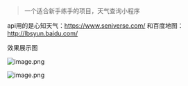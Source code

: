 > 一个适合新手练手的项目，天气查询小程序 

api用的是心知天气：https://www.seniverse.com/
和百度地图：http://lbsyun.baidu.com/

效果展示图

![image.png](http://drawrepository.oss-cn-beijing.aliyuncs.com/blog/b2e8c1df6ae5436693d37950e1ceea79.png)

![image.png](http://drawrepository.oss-cn-beijing.aliyuncs.com/blog/45366e5c3e884c88953fb0d4859e4870.png)
